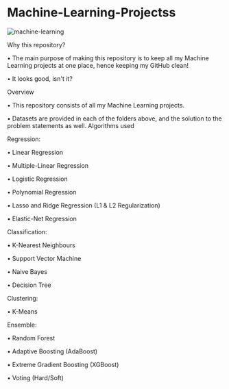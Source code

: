 # Machine-Learning-Projectss

![machine-learning](https://user-images.githubusercontent.com/58104706/93015066-d6de0300-f5d3-11ea-9e62-7dd508e6f15e.png)


Why this repository?


• The main purpose of making this repository is to keep all my Machine Learning projects at one place, hence keeping my GitHub clean!

• It looks good, isn't it?


Overview

• This repository consists of all my Machine Learning projects.

• Datasets are provided in each of the folders above, and the solution to the problem statements as well. Algorithms used

Regression:

• Linear Regression

• Multiple-Linear Regression

• Logistic Regression

• Polynomial Regression

• Lasso and Ridge Regression (L1 & L2 Regularization)

• Elastic-Net Regression

Classification:

• K-Nearest Neighbours

• Support Vector Machine

• Naive Bayes

• Decision Tree

Clustering:

• K-Means

Ensemble:

• Random Forest

• Adaptive Boosting (AdaBoost)

• Extreme Gradient Boosting (XGBoost)

• Voting (Hard/Soft)
